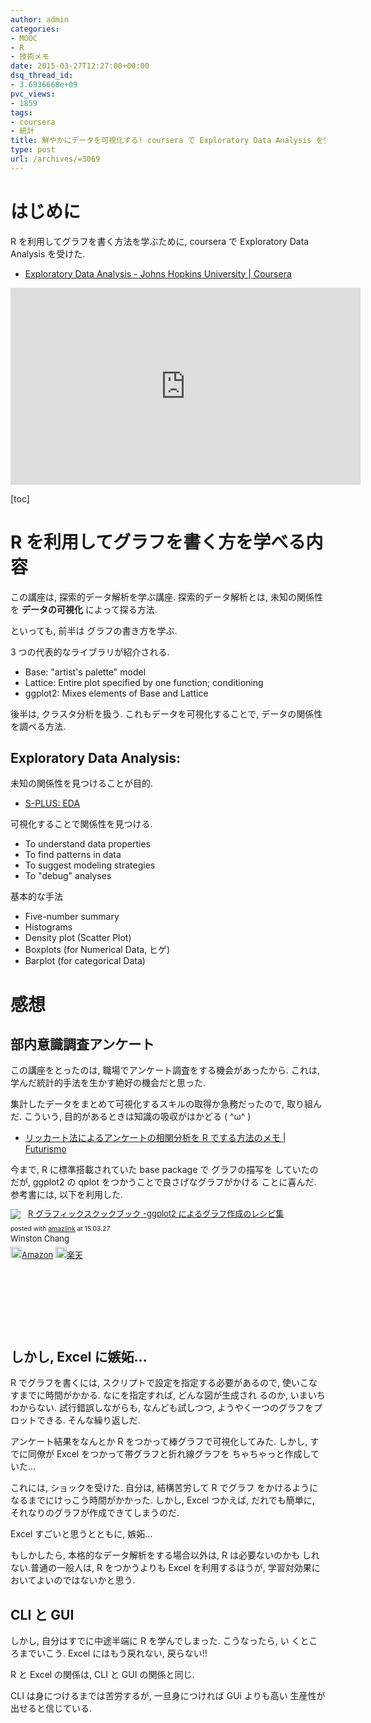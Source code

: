 ```yaml
---
author: admin
categories:
- MOOC
- R
- 技術メモ
date: 2015-03-27T12:27:00+00:00
dsq_thread_id:
- 3.6936668e+09
pvc_views:
- 1859
tags:
- coursera
- 統計
title: 鮮やかにデータを可視化する! coursera で Exploratory Data Analysis を受けた
type: post
url: /archives/=3069
---
```


はじめに
========

R を利用してグラフを書く方法を学ぶために, coursera で Exploratory Data
Analysis を受けた.

-   [Exploratory Data Analysis - Johns Hopkins University |
    Coursera](https://www.coursera.org/course/exdata)

<iframe width="560" height="315" src="https://www.youtube.com/embed/bdTYrogKYxE?rel=0" frameborder="0" allowfullscreen></iframe>

\[toc\]

R を利用してグラフを書く方を学べる内容
======================================

この講座は, 探索的データ解析を学ぶ講座. 探索的データ解析とは,
未知の関係性を **データの可視化** によって探る方法.

といっても, 前半は グラフの書き方を学ぶ.

3 つの代表的なライブラリが紹介される.

-   Base: "artist's palette" model
-   Lattice: Entire plot specified by one function; conditioning
-   ggplot2: Mixes elements of Base and Lattice

後半は, クラスタ分析を扱う. これもデータを可視化することで,
データの関係性を調べる方法.

Exploratory Data Analysis:
--------------------------

未知の関係性を見つけることが目的.

-   [S-PLUS: EDA](http://www.msi.co.jp/splus/products/eda.html)

可視化することで関係性を見つける.

-   To understand data properties
-   To find patterns in data
-   To suggest modeling strategies
-   To "debug" analyses

基本的な手法

-   Five-number summary
-   Histograms
-   Density plot (Scatter Plot)
-   Boxplots (for Numerical Data, ヒゲ)
-   Barplot (for categorical Data)

感想
====

部内意識調査アンケート
----------------------

この講座をとったのは, 職場でアンケート調査をする機会があったから.
これは, 学んだ統計的手法を生かす絶好の機会だと思った.

集計したデータをまとめて可視化するスキルの取得か急務だったので,
取り組んだ. こういう, 目的があるときは知識の吸収がはかどる ( \^ω\^ )

-   [リッカート法によるアンケートの相関分析を R でする方法のメモ |
    Futurismo](https://futurismo.biz/archives/3048)

今まで, R に標準搭載されていた base package で グラフの描写を
していたのだが, ggplot2 の qplot をつかうことで良さげなグラフがかける
ことに喜んだ. 参考書には, 以下を利用した.

<div class='amazlink-box' style='text-align:left;padding-bottom:20px;font-size:small;/zoom: 1;overflow: hidden;'><div class='amazlink-list' style='clear: both;'><div class='amazlink-image' style='float:left;margin:0px 12px 1px 0px;'><a href='http://www.amazon.co.jp/R%E3%82%B0%E3%83%A9%E3%83%95%E3%82%A3%E3%83%83%E3%82%AF%E3%82%B9%E3%82%AF%E3%83%83%E3%82%AF%E3%83%96%E3%83%83%E3%82%AF-%E2%80%95ggplot2%E3%81%AB%E3%82%88%E3%82%8B%E3%82%B0%E3%83%A9%E3%83%95%E4%BD%9C%E6%88%90%E3%81%AE%E3%83%AC%E3%82%B7%E3%83%94%E9%9B%86-Winston-Chang/dp/4873116538%3FSubscriptionId%3DAKIAJDINZW45GEGLXQQQ%26tag%3Dsleephacker-22%26linkCode%3Dxm2%26camp%3D2025%26creative%3D165953%26creativeASIN%3D4873116538' target='_blank' rel='nofollow'><img src='http://ecx.images-amazon.com/images/I/51S2-F8zkRL._SL160_.jpg' style='border: none;' /></a></div><div class='amazlink-info' style='height:160; margin-bottom: 10px'><div class='amazlink-name' style='margin-bottom:10px;line-height:120%'><a href='http://www.amazon.co.jp/R%E3%82%B0%E3%83%A9%E3%83%95%E3%82%A3%E3%83%83%E3%82%AF%E3%82%B9%E3%82%AF%E3%83%83%E3%82%AF%E3%83%96%E3%83%83%E3%82%AF-%E2%80%95ggplot2%E3%81%AB%E3%82%88%E3%82%8B%E3%82%B0%E3%83%A9%E3%83%95%E4%BD%9C%E6%88%90%E3%81%AE%E3%83%AC%E3%82%B7%E3%83%94%E9%9B%86-Winston-Chang/dp/4873116538%3FSubscriptionId%3DAKIAJDINZW45GEGLXQQQ%26tag%3Dsleephacker-22%26linkCode%3Dxm2%26camp%3D2025%26creative%3D165953%26creativeASIN%3D4873116538' rel='nofollow' target='_blank'>R グラフィックスクックブック -ggplot2 によるグラフ作成のレシピ集</a></div><div class='amazlink-powered' style='font-size:80%;margin-top:5px;line-height:120%'>posted with <a href='http://amazlink.keizoku.com/' title='アマゾンアフィリエイトリンク作成ツール' target='_blank'>amazlink</a> at 15.03.27</div><div class='amazlink-detail'>Winston Chang<br /></div><div class='amazlink-sub-info' style='float: left;'><div class='amazlink-link' style='margin-top: 5px'><img src='http://amazlink.fuyu.gs/icon_amazon.png' width='18'><a href='http://www.amazon.co.jp/R%E3%82%B0%E3%83%A9%E3%83%95%E3%82%A3%E3%83%83%E3%82%AF%E3%82%B9%E3%82%AF%E3%83%83%E3%82%AF%E3%83%96%E3%83%83%E3%82%AF-%E2%80%95ggplot2%E3%81%AB%E3%82%88%E3%82%8B%E3%82%B0%E3%83%A9%E3%83%95%E4%BD%9C%E6%88%90%E3%81%AE%E3%83%AC%E3%82%B7%E3%83%94%E9%9B%86-Winston-Chang/dp/4873116538%3FSubscriptionId%3DAKIAJDINZW45GEGLXQQQ%26tag%3Dsleephacker-22%26linkCode%3Dxm2%26camp%3D2025%26creative%3D165953%26creativeASIN%3D4873116538' rel='nofollow' target='_blank'>Amazon</a> <img src='http://amazlink.fuyu.gs/icon_rakuten.gif' width='18'><a href='http://hb.afl.rakuten.co.jp/hgc/g00q0724.n763w947.g00q0724.n763x2b4/?pc=http%3A%2F%2Fbooks.rakuten.co.jp%2Frb%2F12584967%2F&m=http%3A%2F%2Fm.rakuten.co.jp%2Frms%2Fmsv%2FItem%3Fn%3D12584967%26surl%3Dbook' rel='nofollow' target='_blank'>楽天</a></div></div></div></div></div>

しかし, Excel に嫉妬...
-----------------------

R でグラフを書くには, スクリプトで設定を指定する必要があるので,
使いこなすまでに時間がかかる. なにを指定すれば, どんな図が生成され
るのか, いまいちわからない. 試行錯誤しながらも, なんども試しつつ,
ようやく一つのグラフをプロットできる. そんな繰り返しだ.

アンケート結果をなんとか R をつかって棒グラフで可視化してみた. しかし,
すでに同僚が Excel をつかって帯グラフと折れ線グラフを
ちゃちゃっと作成していた...

これには, ショックを受けた. 自分は, 結構苦労して R でグラフ
をかけるようになるまでにけっこう時間がかかった. しかし, Excel つかえば,
だれでも簡単に, それなりのグラフが作成できてしまうのだ.

Excel すごいと思うとともに, 嫉妬...

もしかしたら, 本格的なデータ解析をする場合以外は, R は必要ないのかも
しれない.普通の一般人は, R をつかうよりも Excel を利用するほうが,
学習対効果においてよいのではないかと思う.

CLI と GUI
----------

しかし, 自分はすでに中途半端に R を学んでしまった. こうなったら, い
くところまでいこう. Excel にはもう戻れない, 戻らない!!

R と Excel の関係は, CLI と GUI の関係と同じ.

CLI は身につけるまでは苦労するが, 一旦身につければ GUi よりも高い
生産性が出せると信じている.
